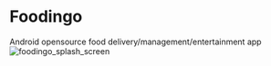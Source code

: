 # Foodingo
Android opensource food delivery/management/entertainment app
![foodingo_splash_screen](https://user-images.githubusercontent.com/13806493/96010266-3cd1da80-0e5f-11eb-9187-c45b0f03ab63.png)
